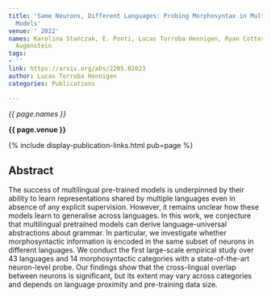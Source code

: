 ```yaml
---
title: 'Same Neurons, Different Languages: Probing Morphosyntax in Multilingual Pre-trained
  Models'
venue: ' 2022'
names: Karolina Stańczak, E. Ponti, Lucas Torroba Hennigen, Ryan Cotterell, Isabelle
  Augenstein
tags:
- ''
link: https://arxiv.org/abs/2205.02023
author: Lucas Torroba Hennigen
categories: Publications

---
```


*{{ page.names }}*

**{{ page.venue }}**

{% include display-publication-links.html pub=page %}

## Abstract

The success of multilingual pre-trained models is underpinned by their ability to learn representations shared by multiple languages even in absence of any explicit supervision. However, it remains unclear how these models learn to generalise across languages. In this work, we conjecture that multilingual pretrained models can derive language-universal abstractions about grammar. In particular, we investigate whether morphosyntactic information is encoded in the same subset of neurons in different languages. We conduct the first large-scale empirical study over 43 languages and 14 morphosyntactic categories with a state-of-the-art neuron-level probe. Our findings show that the cross-lingual overlap between neurons is significant, but its extent may vary across categories and depends on language proximity and pre-training data size.